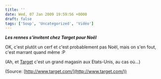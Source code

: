 ```yaml
---
title: ''
date: Wed, 07 Jan 2009 19:59:56 +0000
draft: false
tags: ['Soup', 'Uncategorized', 'Vidéo']
---
```


**_Les rennes s'invitent chez Target pour Noël_**

OK, c'est plutôt un cerf et c'est probablement pas Noël, mais on s'en fout, c'est marrant quand même :P

(Ah, et [Target](http://www.target.com/) c'est un grand magasin aux Etats-Unis, au cas où…)

(Source: [http://www.target.com/](http://www.target.com/))